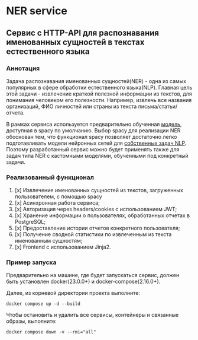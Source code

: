 # NER service

## Cервис с НТТP-API для распознавания именованных сущностей в текстах естественного языка

### Аннотация
Задача распознавания именованных сущностей(NER) - одна из самых популярных в сфере обработки естественного языка(NLP). 
Главная цель этой задачи - извлечение краткой полезной информации из текстов, для понимания человеком его полезности. 
Например, извлечь все названия организаций, ФИО личностей или страны из текста письма/статьи/отчета.

В рамках сервиса используется предварительно обученная [модель](https://spacy.io/models/en#en_core_web_sm), 
доступная в spacy по умолчанию. Выбор spacy для реализации NER обоснован тем, 
что функционал spacy позволяет достаточно легко подготавливать модели нейронных сетей 
для [собственных задач NLP](https://spacy.io/usage/linguistic-features#named-entities). 
Поэтому разработанный сервис можно будет применять также для задач типа NER с кастомными моделями, 
обученными под конкретный задачи.


### Реализованный функционал
1. [x] Извлечение именованных сущностей из текстов, загруженных пользователем, с помощью spacy
2. [x] Асинхронная работа сервиса;
3. [x] Авторизация через headers/cookies с использованием JWT;
4. [x] Хранение информации о пользователях, обработанных отчетах в PostgreSQL;
5. [x] Предоставление истории отчетов конкретного пользователя;
6. [x] Получение сводной статистики по извлеченным из текста именованным сущностям;
7. [x] Frontend с использованием Jinja2.


### Пример запуска
Предварительно на машине, где будет запускаться сервис, должен быть установлен 
docker(23.0.0+) и docker-compose(2.16.0+).

Далее, из корневой директории проекта выполните:
```shell
docker compose up -d --build
```
Чтобы остановить и удалить все сервисы, контейнеры и связанные образы, выполните:
```shell
docker compose down -v --rmi="all"
```




